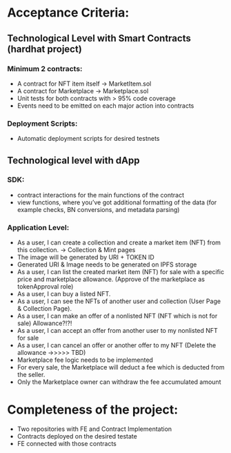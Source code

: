 # Acceptance Criteria:

## Technological Level with Smart Contracts (hardhat project)

### Minimum 2 contracts:

- A contract for NFT item itself -> MarketItem.sol
- A contract for Marketplace -> Marketplace.sol
- Unit tests for both contracts with > 95% code coverage
- Events need to be emitted on each major action into contracts

### Deployment Scripts:

- Automatic deployment scripts for desired testnets

## Technological level with dApp

### SDK:

- contract interactions for the main functions of the contract
- view functions, where you’ve got additional formatting of the data (for example checks, BN conversions, and metadata parsing)

### Application Level:

- As a user, I can create a collection and create a market item (NFT) from this collection. -> Collection & Mint pages
- The image will be generated by URI + TOKEN ID
- Generated URI & Image needs to be generated on IPFS storage
- As a user, I can list the created market item (NFT) for sale with a specific price and marketplace allowance. (Approve of the marketplace as tokenApproval role)
- As a user, I can buy a listed NFT.
- As a user, I can see the NFTs of another user and collection (User Page & Collection Page).
- As a user, I can make an offer of a nonlisted NFT (NFT which is not for sale) Allowance?!?!
- As a user, I can accept an offer from another user to my nonlisted NFT for sale
- As a user, I can cancel an offer or another offer to my NFT (Delete the allowance ->>>>> TBD)
- Marketplace fee logic needs to be implemented
- For every sale, the Мarketplace will deduct a fee which is deducted from the seller.
- Only the Marketplace owner can withdraw the fee accumulated amount

# Completeness of the project:

- Two repositories with FE and Contract Implementation
- Contracts deployed on the desired testate
- FE connected with those contracts